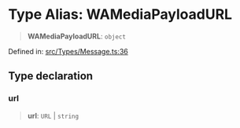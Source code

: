 # Type Alias: WAMediaPayloadURL

> **WAMediaPayloadURL**: `object`

Defined in: [src/Types/Message.ts:36](https://github.com/Fokusdotid/bail/blob/82f46c566476ac566bfd781dede14412fcdfb787/src/Types/Message.ts#L36)

## Type declaration

### url

> **url**: `URL` \| `string`
